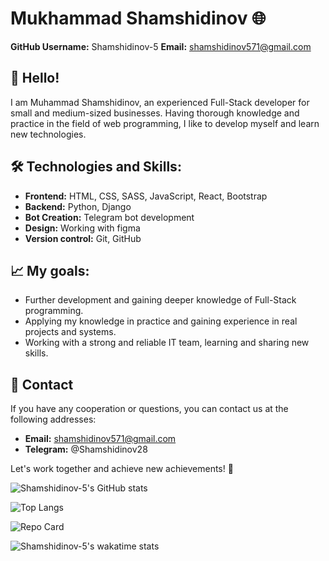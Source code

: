 # Mukhammad Shamshidinov 🌐

**GitHub Username:** Shamshidinov-5
**Email:** shamshidinov571@gmail.com

## 👋 Hello!

I am Muhammad Shamshidinov, an experienced Full-Stack developer for small and medium-sized businesses. Having thorough knowledge and practice in the field of web programming, I like to develop myself and learn new technologies.

## 🛠 Technologies and Skills:

- **Frontend:** HTML, CSS, SASS, JavaScript, React, Bootstrap
- **Backend:** Python, Django
- **Bot Creation:** Telegram bot development
- **Design:** Working with figma
- **Version control:** Git, GitHub

## 📈 My goals:

- Further development and gaining deeper knowledge of Full-Stack programming.
- Applying my knowledge in practice and gaining experience in real projects and systems.
- Working with a strong and reliable IT team, learning and sharing new skills.

## 🎯 Contact

If you have any cooperation or questions, you can contact us at the following addresses:

- **Email:** [shamshidinov571@gmail.com](mailto:shamshidinov571@gmail.com)
- **Telegram:** @Shamshidinov28

Let's work together and achieve new achievements! 🚀


![Shamshidinov-5's GitHub stats](https://github-readme-stats.vercel.app/api?username=Shamshidinov-5&show_icons=true&theme=THEME_NAME)

![Top Langs](https://github-readme-stats.vercel.app/api/top-langs/?username=Shamshidinov-5&layout=compact&theme=THEME_NAME)

![Repo Card](https://github-readme-stats.vercel.app/api/pin/?username=Shamshidinov-5&repo=REPO_NAME&theme=THEME_NAME)

![Shamshidinov-5's wakatime stats](https://github-readme-stats.vercel.app/api/wakatime?username=YOUR_WAKATIME_USERNAME&theme=THEME_NAME)

